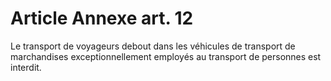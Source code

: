 # Article Annexe art. 12

Le transport de voyageurs debout dans les véhicules de transport de marchandises exceptionnellement employés au transport de personnes est interdit.
